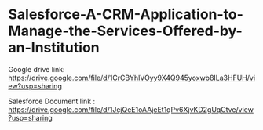 # Salesforce-A-CRM-Application-to-Manage-the-Services-Offered-by-an-Institution

Google drive link: https://drive.google.com/file/d/1CrCBYhlVOyy9X4Q945yoxwb8ILa3HFUH/view?usp=sharing

Salesforce Document link :  https://drive.google.com/file/d/1JejQeE1oAAjeEt1qPv6XjvKD2gUqCtve/view?usp=sharing
